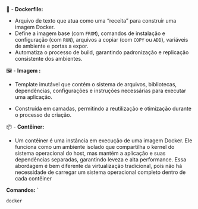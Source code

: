 🧾 -  **Dockerfile:**  
- Arquivo de texto que atua como uma “receita” para construir uma imagem Docker.
- Define a imagem base (com `FROM`), comandos de instalação e configuração (com `RUN`), arquivos a copiar (com `COPY` ou `ADD`), variáveis de ambiente e portas a expor.
- Automatiza o processo de build, garantindo padronização e replicação consistente dos ambientes.

🖼️ -  **Imagem :**  
-  Template imutável que contém o sistema de arquivos, bibliotecas, dependências, configurações e instruções necessárias para executar uma aplicação.
  
- Construída em camadas, permitindo a reutilização e otimização durante o processo de criação.

📦 -  **Contêiner:**  
- Um contêiner é uma instância em execução de uma imagem Docker. Ele funciona como um ambiente isolado que compartilha o kernel do sistema operacional do host, mas mantém a aplicação e suas dependências separadas, garantindo leveza e alta performance. Essa abordagem é bem diferente da virtualização tradicional, pois não há necessidade de carregar um sistema operacional completo dentro de cada contêiner 


**Comandos:**
`
```
docker
```
